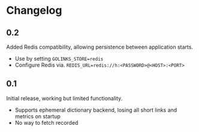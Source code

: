 # Changelog

## 0.2
Added Redis compatibility, allowing persistence between application starts.
- Use by setting `GOLINKS_STORE=redis`
- Configure Redis via. `REDIS_URL=redis://h:<PASSWORD>@<HOST>:<PORT>`

## 0.1
Initial release, working but limited functionality.
- Supports ephemeral dictionary backend, losing all short links and metrics on startup
- No way to fetch recorded
